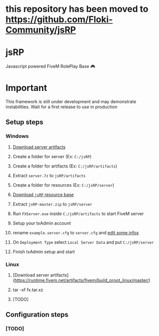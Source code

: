 # this repository has been moved to https://github.com/Floki-Community/jsRP




# jsRP

Javascript powered FiveM RolePlay Base 🎮

# Important

This framework is still under development and may demonstrate instabilities. Wait for a first release to use in production

## Setup steps

### Windows

1. [Download server artifacts](https://runtime.fivem.net/artifacts/fivem/build_server_windows/)

2. Create a folder for server (Ex: `C:/jsRP`)

3. Create a folder for artifacts (Ex: `C:/jsRP/artifacts`)

4. Extract `server.7z` to `jsRP/artifacts`

5. Create a folder for resources (Ex: `C:/jsRP/server`)

6. [Download `jsRP` resource base](https://github.com/FlokiTV/jsRP/archive/refs/heads/master.zip)

7. Extract `jsRP-master.zip` to `jsRP/server`

8. Run `FXServer.exe` inside `C:/jsRP/artifacts` to start FiveM server

9. Setup your txAdmin account

10. rename `example.server.cfg` to `server.cfg` and [edit some infos](#configuration-steps)

11. On `Deployment Type` select `Local Server Data` and put `C:/jsRP/server`

12. Finish txAdmin setup and start

### Linux

1. [Download server artifacts] (https://runtime.fivem.net/artifacts/fivem/build_proot_linux/master/)

2. tar -xf fx.tar.xz

3. [TODO]

## Configuration steps

### [TODO]
